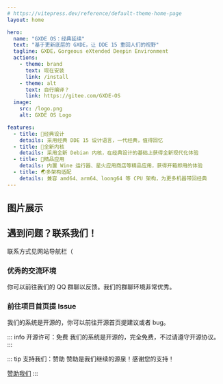 ```yaml
---
# https://vitepress.dev/reference/default-theme-home-page
layout: home

hero:
  name: "GXDE OS：经典延续"
  text: "基于更新底层的 GXDE，让 DDE 15 重回人们的视野"
  tagline: GXDE，Gorgeous eXtended Deepin Environment
  actions:
    - theme: brand
      text: 现在安装
      link: /install
    - theme: alt
      text: 自行编译？
      link: https://gitee.com/GXDE-OS
  image:
    src: /logo.png
    alt: GXDE OS Logo

features:
  - title: 🌈经典设计
    details: 采用经典 DDE 15 设计语言，一代经典，值得回忆
  - title: 🏡全新内核
    details: 采用全新 Debian 内核，在经典设计的基础上获得全新现代化体验
  - title: 📌精品应用
    details: 内置 Wine 运行器、星火应用商店等精品应用，获得开箱即用的体验
  - title: 🌏多架构适配
    details: 兼容 amd64、arm64、loong64 等 CPU 架构，为更多机器带回经典
---
```


## 图片展示

<el-carousel type="card" height="24vw" indicator-position="none">
  <el-carousel-item v-for="item, k in previewSrcList" :key="item">
    <el-image preview-teleported :preview-src-list="previewSrcList" :src="item" :initial-index="k" />
  </el-carousel-item>
</el-carousel>

## 遇到问题？联系我们！

联系方式见网站导航栏（

### 优秀的交流环境

你可以前往我们的 QQ 群聊以反馈。我们的群聊环境非常优秀。

### 前往项目首页提 Issue

我们的系统是开源的，你可以前往开源首页提建议或者 bug。

::: info 开源许可：免费
我们的系统是开源的，完全免费，不过请遵守开源协议。
:::

::: tip 支持我们：赞助
赞助是我们继续的源泉！感谢您的支持！

[赞助我们](https://gitee.com/GXDE-OS#%E8%AF%B7%E4%BD%9C%E8%80%85%E5%96%9D%E6%9D%AF%E8%8C%B6)
:::

<script setup>
import { ElCarousel, ElCarouselItem, ElImage, ElImageViewer } from 'element-plus';

const previewSrcList = [
  '/1.png',
  '/2.png',
  '/3.png',
  '/4.png',
  '/5.png',
  '/6.png',
];
</script>

<style>
</style>

